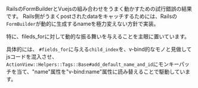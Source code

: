 
RailsのFormBuilderとVuejsの組み合わせをうまく動かすための試行錯誤の結果です。
Rails側がうまくpostされたdataをキャッチするためには、Railsの`FormBuilder`が動的に生成するnameを極力変えない方針で実装。

特に、fileds_forに対して動的な振る舞いを与えることを主眼に置いています。

具体的には、
`#fields_for`に与える`child_index`を、v-bind的なモノと見做してjsコードを混入させ、
`ActionView::Helpers::Tags::Base#add_default_name_and_id`にモンキーパッチを当て、"name"属性を"v-bind:name"属性に読み替えることで駆動しています。
